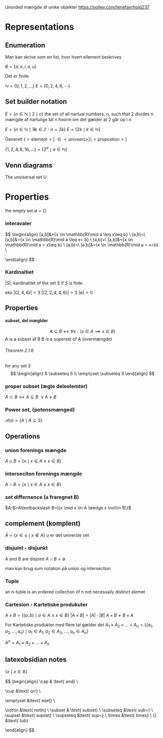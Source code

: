 Unorded mængde af unike objekter 
https://pollev.com/lenefavrhold237
# Representations

## Enumeration
Man kan skrive som en list, hvor hvert ellement beskrives

$B = \{a,e,i,o,u\}$

Det er finite


$\mathbb{N}=\{0,1,2,\dots\}$
$E=\{0,2,4,6,\cdots\}$
## Set builder notation
$E=\{n\in \mathbb{N}\mid 2\mid n\}$
the set of all nartual numbers, n, such that 2 divides n
mængde af nartulige tal n hvorm om det gælder at 2 går op i n

$E=\{n\in \mathbb{N} \mid \exists k\in \mathbb{Z}:n=2k\}$
$E=\{2k\mid k\in \mathbb{N}\}$

Generelt 
$\{<\text{element}>[\ \in < \text{univsers}>]\mid <\text{propostion}>\}$

$\{1,2,4,8,16,\dots\}=\{2^a\mid a\in \mathbb{N}\}$
## Venn diagrams
The unvisersal set $U$

# Properties

the empty set $\emptyset=\{\}$


### interavaler
$$
\begin{align}
[a,b]&=\{x \in \mathbb{R}\mid a \leq x\leq b\} \\
[a,b)=\ [a,b[&=\{x \in \mathbb{R}\mid a \leq x< b\} \\
(a,b]=\ ]a,b]&=\{x \in \mathbb{R}\mid a < x\leq b\} \\
(a,b)=\ ]a,b[&=\{x \in \mathbb{R}\mid a < x<b\} \\
 
\end{align}
$$


### Kardinaltiet 
$|S|$: kardinatilet of the set $S$ if $S$ is finte

eks
$|\{2,4,6\}|=3$
$|\{2,2,4,4,6\}|=3$
$|\emptyset|=0$

## Properties
#### subset, del mæglder 
$$
A \subseteq B \leftrightarrow  \forall x:(x \in A \implies x \in B)
$$
A is a subset af B
B is a superset of A (overmængde)


###### Theorem  2.1.6
for any set $S$
$$
\begin{align}
S \subseteq S \\
\emptyset \subseteq S
\end{align}
$$
### proper subset (ægte deleelemter)
$A \subset B \leftrightarrow A \subseteq B \ \vee A\neq B$


### Power set, (potensmænged)
$\mathcal{P}(s)=\{A\mid A\subseteq S\}$
## Operations 
### union forenings mængde
$A \cup B=\{x\mid x \in A \vee x \in B\}$
### interseciton forenings mængde
$A \cap B=\{x\mid x \in A \wedge x \in B\}$

### set differnence (a fraregnet B)
$A-B=A\textbackslash B=\{x \mid x \in A \wedge x \not\in B\}$

## complement (komplent)
$\bar{A}=\{x \in u \mid x \not\in A\}$
$u$ er det universle set

### disjuint - disjunkt
A and B are disjoint $A\cap B=\emptyset$ 

man kan brug sum notation på union og intersection

### Tuple
an n-tuble is an ordered collection of n not necessaily distinct elemet

### Cartesion - Kartetiske produkuter
$A \times B=\{(a,b)\mid a \in A \wedge x \in B\}$
$|A\times B|=|A|\cdot|B|$
$A\times B\neq B\times A$


For Kartetiske produkter med flere tal gælder det
$A_{1} \times A_{2} \times \dots \times A_{n}=\{(a_{1},a_{2},\dots,a_{n})\mid a_{1} \in A_{1}, a_{2} \in A_{2},\ \dots,  a_{n} \in A_{n}\}$

$A^n=A_{1} \times A_{2} \times \dots \times A_{n}$



## latexobsidian notes

$\{ x \mid  x \in \mathbb{R}\}$


$$
\begin{align}
\cap & \text{ and} \\
 
\cup &\text{ orr} \\

\emptyset &\text{ eset} \\

\not\in &\text{ notin}  \\
\subset & \text{ subset} \\ 
\subseteq &\text{ sub=} \\ 
\supset &\text{ supset} \\
\supseteq &\text{ sup=} \\
\times &\text{ times} \\ 
\{\} &\text{ tub}

\end{align}
$$
